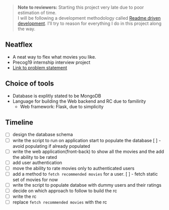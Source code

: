 > **Note to reviewers:** Starting this project very late due to poor estimation of time.  
> I will be following a development methodology called [Readme driven development](http://tom.preston-werner.com/2010/08/23/readme-driven-development.html). I'll try to reason for everything I do in this project along the way.


## Neatflex
- A neat way to flex what movies you like.
- Precog19 internship interview project
- [Link to problem statement](https://docs.google.com/document/d/1DQkEL1ua52MXwhRnWqJ5rtJtHWOVOHqd_qkgeYMJtPo/edit)

## Choice of tools
- Database is explitly stated to be MongoDB
- Language for building the Web backend and RC due to familirity
    - Web framework: Flask, due to simplicity

## Timeline
- [ ] design the database schema
- [ ] write the script to run on application start to populate the database
  [ ]   - avoid populating if already populated
- [ ] write the web application(front-back) to show all the movies and the add the ability to be rated
- [ ] add user authentication
- [ ] move the ability to rate movies only to authenticated users
- [ ] add a method to `fetch recommended movies` for a user.
  [ ]   - fetch static set of movies for now
- [ ] write the script to populate databse with dummy users and their ratings
- [ ] decide on which approach to follow to build the rc
- [ ] write the rc
- [ ] replace `fetch recommended movies` with the rc
